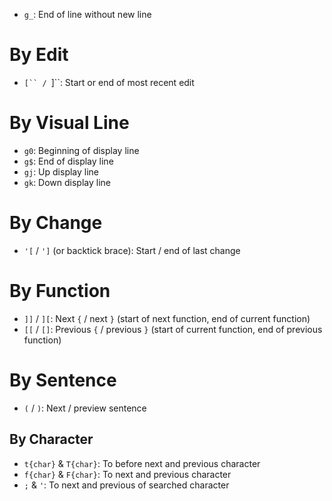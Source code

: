 - `g_`: End of line without new line

# By Edit

- ```[`` / ```]``: Start or end of most recent edit

# By Visual Line

- `g0`: Beginning of display line
- `g$`: End of display line
- `gj`: Up display line
- `gk`: Down display line

# By Change

- `'[` / `']` (or backtick brace): Start / end of last change

# By Function

- `]]` / `][`: Next `{` / next `}` (start of next function, end of current function)
- `[[` / `[]`: Previous `{` / previous `}` (start of current function, end of previous function)

# By Sentence

- `(` / `)`: Next / preview sentence

## By Character

- `t{char}` & `T{char}`: To before next and previous character
- `f{char}` & `F{char}`: To next and previous character
- `;` & `'`: To next and previous of searched character

